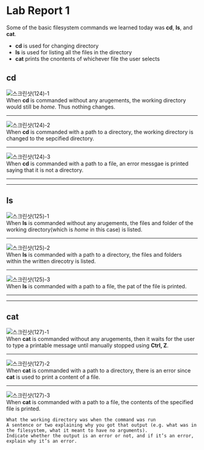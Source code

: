 # Lab Report 1

Some of the basic filesystem commands we learned today was **cd**, **ls**, and **cat**.
* **cd** is used for changing directory
* **ls** is used for listing all the files in the directory
* **cat** prints the cnontents of whichever file the user selects

## cd

![스크린샷(124)-1](https://github.com/kyc013/cse15l-lab-reports/assets/147003854/c5856114-f8a5-4471-bf0e-09879ad91ec5)  
When **cd** is commanded without any arugements, the working directory would still be *home*. Thus nothing changes.
___

![스크린샷(124)-2](https://github.com/kyc013/cse15l-lab-reports/assets/147003854/2bf29182-857d-4f37-9ab2-8606a0f9715d)  
When **cd** is commanded with a path to a directory, the working directory is changed to the sepcified directory.
___

![스크린샷(124)-3](https://github.com/kyc013/cse15l-lab-reports/assets/147003854/4d8f0106-ff1b-4579-b26e-2b46ac9eb992)  
When **cd** is commanded with a path to a file, an error messgae is printed saying that it is not a directory.
___
___
## ls

![스크린샷(125)-1](https://github.com/kyc013/cse15l-lab-reports/assets/147003854/03b2841b-7c6d-43e9-ad93-0609728ce575)  
When **ls** is commanded without any arugements, the files and folder of the working directory(which is *home* in this case) is listed.
___

![스크린샷(125)-2](https://github.com/kyc013/cse15l-lab-reports/assets/147003854/55ac5b7c-5c13-45e9-8b03-6fa88a760c1f)  
When **ls** is commanded with a path to a directory, the files and folders within the written direcotry is listed.
___

![스크린샷(125)-3](https://github.com/kyc013/cse15l-lab-reports/assets/147003854/55e9ea02-825a-41d6-9d76-4b350db63299)  
When **ls** is commanded with a path to a file, the pat of the file is printed.
___
___
## cat

![스크린샷(127)-1](https://github.com/kyc013/cse15l-lab-reports/assets/147003854/23b188b0-6381-4dc9-89d5-994d56131e1b)  
When **cat** is commanded without any arugements, then it waits for the user to type a printable message until manually stopped using **Ctrl, Z**.
___

![스크린샷(127)-2](https://github.com/kyc013/cse15l-lab-reports/assets/147003854/546278eb-978b-4f5e-89ca-dc9ebe534a3b)  
When **cat** is commanded with a path to a directory, there is an error since **cat** is used to print a content of a file.
___

![스크린샷(127)-3](https://github.com/kyc013/cse15l-lab-reports/assets/147003854/b122f650-01a9-4754-8f35-7cff23788c78)  
When **cat** is commanded with a path to a file, the contents of the specified file is printed.


    What the working directory was when the command was run
    A sentence or two explaining why you got that output (e.g. what was in the filesystem, what it meant to have no arguments).
    Indicate whether the output is an error or not, and if it’s an error, explain why it’s an error.
